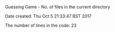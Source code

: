Guessing Game - No. of files in the current directory

Date created:
Thu Oct  5 21:33:47 BST 2017


The number of lines in the code:
23
